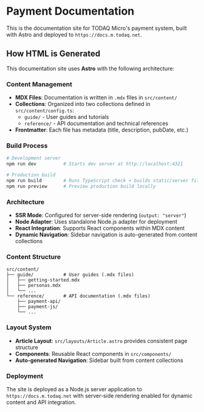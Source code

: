 # Payment Documentation

This is the documentation site for TODAQ Micro's payment system, built with Astro and deployed to `https://docs.m.todaq.net`.

## How HTML is Generated

This documentation site uses **Astro** with the following architecture:

### Content Management
- **MDX Files**: Documentation is written in `.mdx` files in `src/content/`
- **Collections**: Organized into two collections defined in `src/content/config.ts`:
  - `guide/` - User guides and tutorials
  - `reference/` - API documentation and technical references
- **Frontmatter**: Each file has metadata (title, description, pubDate, etc.)

### Build Process
```bash
# Development server
npm run dev          # Starts dev server at http://localhost:4321

# Production build  
npm run build        # Runs TypeScript check + builds static/server files
npm run preview      # Preview production build locally
```

### Architecture
- **SSR Mode**: Configured for server-side rendering (`output: "server"`)
- **Node Adapter**: Uses standalone Node.js adapter for deployment
- **React Integration**: Supports React components within MDX content
- **Dynamic Navigation**: Sidebar navigation is auto-generated from content collections

### Content Structure
```
src/content/
├── guide/           # User guides (.mdx files)
│   ├── getting-started.mdx
│   ├── personas.mdx
│   └── ...
└── reference/       # API documentation (.mdx files)
    ├── payment-api/
    ├── payment-js/
    └── ...
```

### Layout System
- **Article Layout**: `src/layouts/Article.astro` provides consistent page structure
- **Components**: Reusable React components in `src/components/`
- **Auto-generated Navigation**: Sidebar built from content collections

### Deployment
The site is deployed as a Node.js server application to `https://docs.m.todaq.net` with server-side rendering enabled for dynamic content and API integration.
